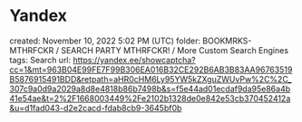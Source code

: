 # Yandex

created: November 10, 2022 5:02 PM (UTC)
folder: BOOKMRKS-MTHRFCKR / SEARCH PARTY MTHRFCKR! / More Custom Search Engines
tags: Search
url: https://yandex.ee/showcaptcha?cc=1&mt=963B04E99FE7F99B306EA016B32CE292B6AB3B83AA96763519B5876915491BDD&retpath=aHR0cHM6Ly95YW5kZXguZWUvPw%2C%2C_307c9a0d9a2029a8d8e4818b86b7498b&s=f5e44ad01ecdaf9da95e86a4b41e54ae&t=2%2F1668003449%2Fe2102b1328de0e842e53cb370452412a&u=d1fad043-d2e2cacd-fdab8cb9-3645bf0b